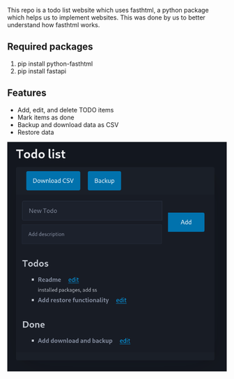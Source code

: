 This repo is a todo list website which uses fasthtml, a python package which helps us to implement websites. This was done by us to better understand how fasthtml works.

## Required packages
1. pip install python-fasthtml
2. pip install fastapi

## Features
- Add, edit, and delete TODO items  
- Mark items as done  
- Backup and download data as CSV
- Restore data

![Homepage](images/Home.png)
